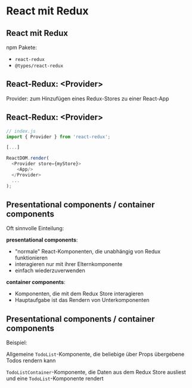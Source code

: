 # React mit Redux

## React mit Redux

npm Pakete:

- `react-redux`
- `@types/react-redux`

## React-Redux: &lt;Provider&gt;

Provider: zum Hinzufügen eines Redux-Stores zu einer React-App

## React-Redux: &lt;Provider&gt;

```js
// index.js
import { Provider } from 'react-redux';

[...]

ReactDOM.render(
  <Provider store={myStore}>
    <App/>
  </Provider>
  ...
);
```

## Presentational components / container components

Oft sinnvolle Einteilung:

**presentational components**:

- "normale" React-Komponenten, die unabhängig von Redux funktionieren
- interagieren nur mit ihrer Elternkomponente
- einfach wiederzuverwenden

**container components**:

- Komponenten, die mit dem Redux Store interagieren
- Hauptaufgabe ist das Rendern von Unterkomponenten

## Presentational components / container components

Beispiel:

Allgemeine `TodoList`-Komponente, die beliebige über Props übergebene Todos rendern kann

`TodoListContainer`-Komponente, die Daten aus dem Redux Store ausliest und eine `TodoList`-Komponente rendert
